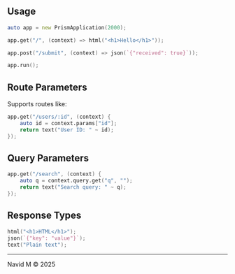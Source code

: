 ## Usage

```d
auto app = new PrismApplication(2000);

app.get("/", (context) => html("<h1>Hello</h1>"));

app.post("/submit", (context) => json(`{"received": true}`));

app.run();
```

## Route Parameters

Supports routes like:

```d
app.get("/users/:id", (context) {
    auto id = context.params["id"];
    return text("User ID: " ~ id);
});
```

## Query Parameters

```d
app.get("/search", (context) {
    auto q = context.query.get("q", "");
    return text("Search query: " ~ q);
});
```

## Response Types

```d
html("<h1>HTML</h1>");
json(`{"key": "value"}`);
text("Plain text");
```

---

Navid M © 2025
